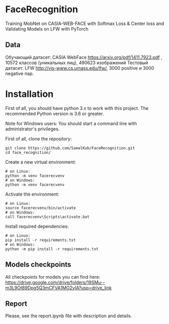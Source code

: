 # FaceRecognition
Training MobNet on CASIA-WEB-FACE with Softmax Loss &amp; Center loss and Validating Models on LFW with PyTorch

## Data
Обучающий датасет: CASIA WebFace https://arxiv.org/pdf/1411.7923.pdf , 10572 классов (уникальных лиц), 490623 изображений
Тестовый датасет: LFW http://vis-www.cs.umass.edu/lfw/, 3000 positive и 3000 negative пар.

# Installation
First of all, you should have python 3.x to work with this project. The recommended Python version is 3.6 or greater.

Note for Windows users: You should start a command line with administrator's privileges.

First of all, clone the repository:
```
git clone https://github.com/SamalKub/FaceRecognition.git
cd face_recognition/
```
Create a new virtual environment:

    # on Linux:
    python -m venv facerecvenv
    # on Windows:
    python -m venv facerecvenv

Activate the environment:

    # on Linux:
    source facerecvenv/bin/activate
    # on Windows:
    call facerecvenv\Scripts\activate.bat

Install required dependencies:

    # on Linux:
    pip install -r requirements.txt
    # on Windows:
    python -m pip install -r requirements.txt

## Models checkpoints
All checkpoints for models you can find here: https://drive.google.com/drive/folders/19SMu--m3L9Ot89Dpg5Q3mCFVA1MO2yIA?usp=drive_link
## Report 
Please, see the report.ipynb file with description and details.
